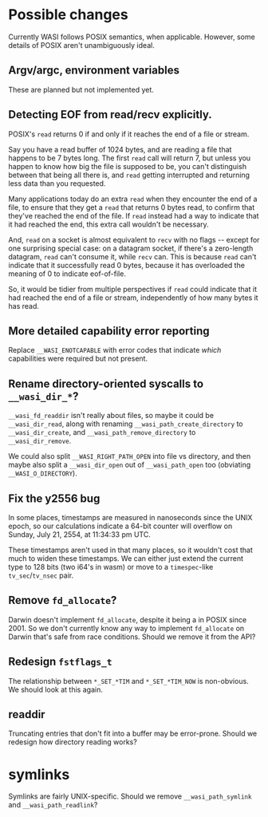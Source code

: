 # Possible changes

Currently WASI follows POSIX semantics, when applicable. However, some details
of POSIX aren't unambiguously ideal.

## Argv/argc, environment variables

These are planned but not implemented yet.

## Detecting EOF from read/recv explicitly.

POSIX's `read` returns 0 if and only if it reaches the end of a file or stream.

Say you have a read buffer of 1024 bytes, and are reading a file that happens
to be 7 bytes long. The first `read` call will return 7, but unless you happen
to know how big the file is supposed to be, you can't distinguish between
that being all there is, and `read` getting interrupted and returning less
data than you requested.

Many applications today do an extra `read` when they encounter the end of a
file, to ensure that they get a `read` that returns 0 bytes read, to confirm
that they've reached the end of the file. If `read` instead had a way to
indicate that it had reached the end, this extra call wouldn't be necessary.

And, `read` on a socket is almost equivalent to `recv` with no flags -- except for
one surprising special case: on a datagram socket, if there's a zero-length
datagram, `read` can't consume it, while `recv` can. This is because `read` can't
indicate that it successfully read 0 bytes, because it has overloaded the meaning
of 0 to indicate eof-of-file.

So, it would be tidier from multiple perspectives if `read` could indicate
that it had reached the end of a file or stream, independently of how many
bytes it has read.

## More detailed capability error reporting

Replace `__WASI_ENOTCAPABLE` with error codes that indicate *which* capabilities
were required but not present.

## Rename directory-oriented syscalls to `__wasi_dir_*`?

`__wasi_fd_readdir` isn't really about files, so maybe it could be
`__wasi_dir_read`, along with renaming `__wasi_path_create_directory`
to `__wasi_dir_create`, and `__wasi_path_remove_directory` to
`__wasi_dir_remove`.

We could also split `__WASI_RIGHT_PATH_OPEN` into file vs directory, and
then maybe also split a `__wasi_dir_open` out of `__wasi_path_open` too
(obviating `__WASI_O_DIRECTORY`).

## Fix the y2556 bug

In some places, timestamps are measured in nanoseconds since the UNIX epoch,
so our calculations indicate a 64-bit counter will overflow on
Sunday, July 21, 2554, at 11:34:33 pm UTC.

These timestamps aren't used in that many places, so it wouldn't cost that
much to widen these timestamps. We can either just extend the current type to
128 bits (two i64's in wasm) or move to a `timespec`-like `tv_sec`/`tv_nsec`
pair.

## Remove `fd_allocate`?

Darwin doesn't implement `fd_allocate`, despite it being a in POSIX
since 2001. So we don't currently know any way to implement `fd_allocate`
on Darwin that's safe from race conditions. Should we remove it from the API?

## Redesign `fstflags_t`

The relationship between `*_SET_*TIM` and `*_SET_*TIM_NOW` is non-obvious.
We should look at this again.

## readdir

Truncating entries that don't fit into a buffer may be error-prone. Should
we redesign how directory reading works?

# symlinks

Symlinks are fairly UNIX-specific. Should we remove `__wasi_path_symlink`
and `__wasi_path_readlink`?
